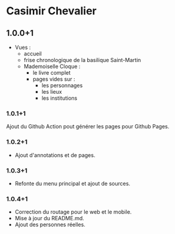 # Casimir Chevalier

## 1.0.0+1
* Vues :
  * accueil
  * frise chronologique de la basilique Saint-Martin
  * Mademoiselle Cloque :
    * le livre complet
    * pages vides sur :
      * les personnages
      * les lieux
      * les institutions


### 1.0.1+1
Ajout du Github Action pout générer les pages pour Github Pages.


### 1.0.2+1
* Ajout d'annotations et de pages.

### 1.0.3+1
* Refonte du menu principal et ajout de sources.


### 1.0.4+1
* Correction du routage pour le web et le mobile.
* Mise à jour du README.md.
* Ajout des personnes réelles.
